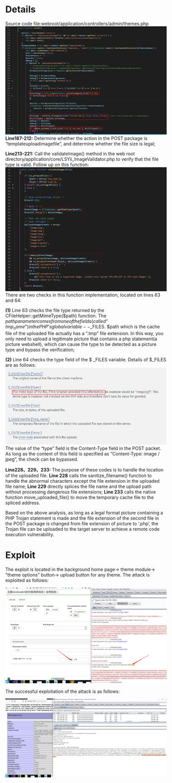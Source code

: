 # Details
Source code file:webroot/application/controllers/admin/themes.php
![code.jpg](/src/cve/Snipaste_2020-01-16_13-30-15.png)
**Line187-212:** Determine whether the action in the POST package is “templateuploadimagefile”, and determine whether the file size is legal;

**Line213-221:** Call the validateImage() method in the web root directory/application/core/LSYii_ImageValidator.php to verify that the file type is valid. Follow up on this function:
![code2.jpg](/src/cve/Snipaste_2020-01-16_13-36-39.png)
There are two checks in this function implementation, located on lines 63 and 64:

**(1)** Line 63 checks the file type returned by the CFileHelper::getMimeType($path) function. The $path parameter comes from one of the fields(called “tmp_name”) in the PHP’s global variable--$_FILES. $path which is the cache file of the uploaded file actually has a “.tmp” file extension. In this way, you only need to upload a legitimate picture that contains a php statement(a picture webshell), which can cause the type to be detected as a picture type and bypass the verification; 

**(2)** Line 64 checks the type field of the $ _FILES variable. Details of $_FILES are as follows:
![def.jpg](/src/cve/Snipaste_2020-01-16_18-07-04.png)
The value of the “type” field is the Content-Type field in the POST packet. As long as the content of this field is specified as “Content-Type: image / jpeg”, the check can be bypassed.

**Line228、229、233:** The purpose of these codes is to handle the location of the uploaded file. **Line 228** calls the sanitize_filename() function to handle the abnormal characters except the file extension in the uploaded file name; **Line 229** directly splices the file name and the upload path without processing dangerous file extensions; **Line 233** calls the native function move_uploaded_file() to move the temporary cache file to the spliced address.

Based on the above analysis, as long as a legal format picture containing a PHP Trojan statement is made and the file extension of the second file in the POST package is changed from file extension of picture to ‘.php’, the Trojan file can be uploaded to the target server to achieve a remote code execution vulnerability.

# Exploit

The exploit is located in the background home page-> theme module-> "theme options" button-> upload button for any theme. The attack is exploited as follows:

![exploit.jpg](/src/cve/Snipaste_2020-01-16_15-35-38.png)

The successful exploitation of the attack is as follows:

![successus.jpg](/src/cve/Snipaste_2020-01-16_15-39-42.png)
